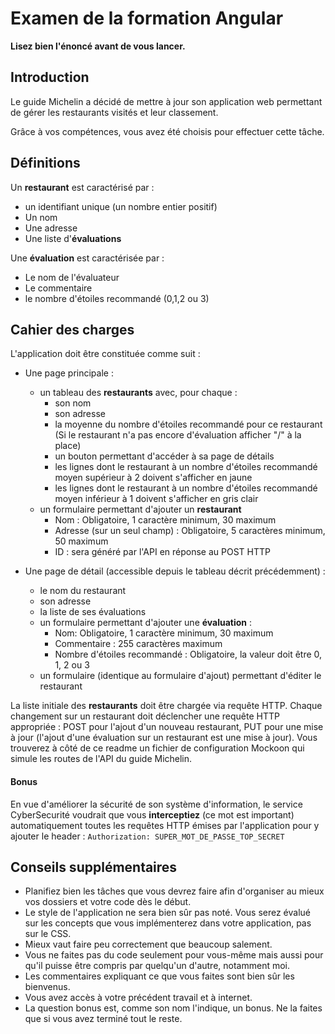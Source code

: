 
# Examen de la formation Angular

**Lisez bien l'énoncé avant de vous lancer.**

## Introduction

Le guide Michelin a décidé de mettre à jour son application web permettant de gérer les
restaurants visités et leur classement.

Grâce à vos compétences, vous avez été choisis pour effectuer cette tâche.

## Définitions

Un **restaurant** est caractérisé par :
- un identifiant unique (un nombre entier positif)
- Un nom
- Une adresse
- Une liste d'**évaluations**

Une **évaluation** est caractérisée par :

- Le nom de l'évaluateur
- Le commentaire
- le nombre d'étoiles recommandé (0,1,2 ou 3)

## Cahier des charges

L'application doit être constituée comme suit :

- Une page principale :
  - un tableau des **restaurants** avec, pour chaque :
    - son nom
    - son adresse
    - la moyenne du nombre d'étoiles recommandé pour ce restaurant (Si le restaurant n'a pas encore d'évaluation afficher "/" à la place)
    - un bouton permettant d'accéder à sa page de détails
    - les lignes dont le restaurant à un nombre d'étoiles recommandé moyen supérieur à 2 doivent s'afficher en jaune
    - les lignes dont le restaurant à un nombre d'étoiles recommandé moyen inférieur à 1 doivent s'afficher en gris clair
  - un formulaire permettant d'ajouter un **restaurant**
    - Nom : Obligatoire, 1 caractère minimum, 30 maximum
    - Adresse (sur un seul champ) : Obligatoire, 5 caractères minimum, 50 maximum
    - ID : sera généré par l'API en réponse au POST HTTP


- Une page de détail (accessible depuis le tableau décrit précédemment) :
  - le nom du restaurant
  - son adresse
  - la liste de ses évaluations
  - un formulaire permettant d'ajouter une **évaluation** :
    - Nom: Obligatoire, 1 caractère minimum, 30 maximum
    - Commentaire : 255 caractères maximum
    - Nombre d'étoiles recommandé : Obligatoire, la valeur doit être 0, 1, 2 ou 3
  - un formulaire (identique au formulaire d'ajout) permettant d'éditer le restaurant

La liste initiale des **restaurants** doit être chargée via requête HTTP. Chaque changement sur un restaurant doit déclencher une requête HTTP appropriée :
POST pour l'ajout d'un nouveau restaurant, PUT pour une mise à jour (l'ajout d'une évaluation sur un restaurant est une mise à jour).
Vous trouverez à côté de ce readme un fichier de configuration Mockoon qui simule les routes de l'API du guide Michelin.

#### Bonus

En vue d'améliorer la sécurité de son système d'information, le service CyberSecurité voudrait que vous **interceptiez** (ce mot est important) automatiquement toutes les requêtes
HTTP émises par l'application pour y ajouter le header :
```Authorization: SUPER_MOT_DE_PASSE_TOP_SECRET```

## Conseils supplémentaires

- Planifiez bien les tâches que vous devrez faire afin d'organiser au mieux vos dossiers et votre code dès le début.
- Le style de l'application ne sera bien sûr pas noté. Vous serez évalué sur les concepts que vous implémenterez dans votre application, pas sur le CSS.
- Mieux vaut faire peu correctement que beaucoup salement.
- Vous ne faites pas du code seulement pour vous-même mais aussi pour qu'il puisse être compris
  par quelqu'un d'autre, notamment moi.
- Les commentaires expliquant ce que vous faites sont bien sûr les bienvenus.
- Vous avez accès à votre précédent travail et à internet.
- La question bonus est, comme son nom l'indique, un bonus. Ne la faites que si vous avez terminé tout le reste.
